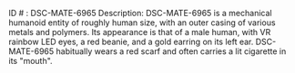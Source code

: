 ID # : DSC-MATE-6965
Description: DSC-MATE-6965 is a mechanical humanoid entity of roughly human size, with an outer casing of various metals and polymers. Its appearance is that of a male human, with VR rainbow LED eyes, a red beanie, and a gold earring on its left ear. DSC-MATE-6965 habitually wears a red scarf and often carries a lit cigarette in its "mouth".